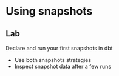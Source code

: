 <!-- .slide: class="exercice" -->

# Using snapshots

## Lab

Declare and run your first snapshots in dbt

- Use both snapshots strategies
- Inspect snapshot data after a few runs
